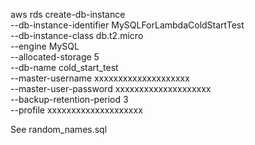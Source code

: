 aws rds create-db-instance \
    --db-instance-identifier MySQLForLambdaColdStartTest \
    --db-instance-class db.t2.micro \
    --engine MySQL \
    --allocated-storage 5 \
    --db-name cold_start_test \
    --master-username xxxxxxxxxxxxxxxxxxxx \
    --master-user-password xxxxxxxxxxxxxxxxxxxx \
    --backup-retention-period 3 \
    --profile xxxxxxxxxxxxxxxxxxxx

See random_names.sql

